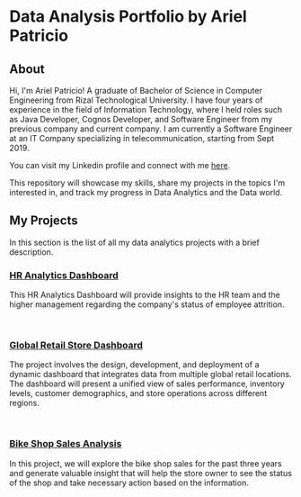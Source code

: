 # Data Analysis Portfolio by Ariel Patricio

## About

Hi, I'm Ariel Patricio! A graduate of Bachelor of Science in Computer Engineering from Rizal Technological University. I have four years of experience in the field of Information Technology, where I held roles such as Java Developer, Cognos Developer, and Software Engineer from my previous company and current company. I am currently a Software Engineer at an IT Company specializing in telecommunication, starting from Sept 2019.

You can visit my Linkedin profile and connect with me [here](https://www.linkedin.com/in/ariel-patricio/).


This repository will showcase my skills, share my projects in the topics I'm interested in, and track my progress in Data Analytics and the Data world.



## My Projects

In this section is the list of all my data analytics projects with a brief description.

### [HR Analytics Dashboard](https://github.com/Sabonity/Data-Analysis-Project/tree/main/HR%20Data%20Analysis)

This HR Analytics Dashboard will provide insights to the HR team and the higher management regarding the company's status of employee attrition.

<br/>

### [Global Retail Store Dashboard](./Global%20Retail%20Store)
The project involves the design, development, and deployment of a dynamic dashboard that integrates data from multiple global retail locations. The dashboard will present a unified view of sales performance, inventory levels, customer demographics, and store operations across different regions.

<br/>

### [Bike Shop Sales Analysis](https://github.com/Sabonity/Data-Analysis-Project/tree/main/Bike%20Shop%20Analysis)

In this project, we will explore the bike shop sales for the past three years and generate valuable insight that will help the store owner to see the status of the shop and take necessary action based on the information.
